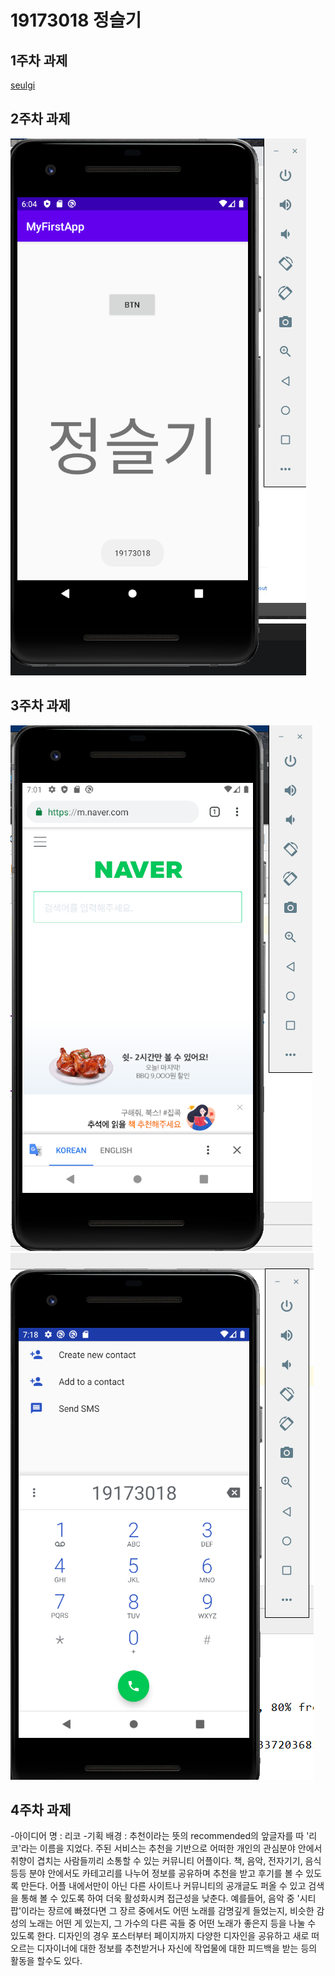 # 19173018 정슬기

## 1주차 과제
   [seulgi](https://github.com/Jung-seulgi "seulgi")
   
## 2주차 과제
   <img width="" height="" src="./png/캡스톤 2주차 실습과제.png"></img>

## 3주차 과제
<img width="" height="" src="./png/캡스톤 3주차 1.png"></img>
<img width="" height="" src="./png/캡스톤 3주차 2.png"></img>

## 4주차 과제
   -아이디어 명 : 리코
   -기획 배경 : 추천이라는 뜻의 recommended의 앞글자를 따 '리코'라는 이름을 지었다. 주된 서비스는 추천을 기반으로 어떠한 개인의 관심분야 안에서 취향이 겹치는 사람들끼리 소통할 수 있는 커뮤니티 어플이다. 책, 음악, 전자기기, 음식 등등 분야 안에서도 카테고리를 나누어 정보를 공유하며 추천을 받고 후기를 볼 수 있도록 만든다. 어플 내에서만이 아닌 다른 사이트나 커뮤니티의 공개글도 퍼올 수 있고 검색을 통해 볼 수 있도록 하여 더욱 활성화시켜 접근성을 낮춘다. 예를들어, 음악 중 '시티팝'이라는 장르에 빠졌다면 그 장르 중에서도 어떤 노래를 감명깊게 들었는지, 비슷한 감성의 노래는 어떤 게 있는지, 그 가수의 다른 곡들 중 어떤 노래가 좋은지 등을 나눌 수 있도록 한다. 디자인의 경우 포스터부터 페이지까지 다양한 디자인을 공유하고 새로 떠오르는 디자이너에 대한 정보를 추천받거나 자신에 작업물에 대한 피드백을 받는 등의 활동을 할수도 있다.
  
   
